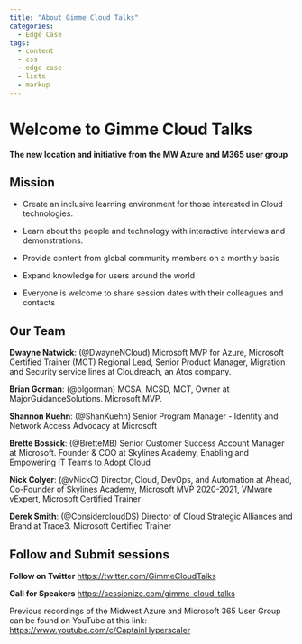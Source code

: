 ```yaml
---
title: "About Gimme Cloud Talks"
categories:
  - Edge Case
tags:
  - content
  - css
  - edge case
  - lists
  - markup
---
```

<!-- Google tag (gtag.js) -->
<script async src="https://www.googletagmanager.com/gtag/js?id=G-VFFBW7ZJ04"></script>
<script>
  window.dataLayer = window.dataLayer || [];
  function gtag(){dataLayer.push(arguments);}
  gtag('js', new Date());

  gtag('config', 'G-VFFBW7ZJ04');
</script>

# **Welcome to Gimme Cloud Talks** 

**The new location and initiative from the MW Azure and M365 user group**

## **Mission**
- Create an inclusive learning environment for those interested in Cloud technologies.

- Learn about the people and technology with interactive interviews and demonstrations.

- Provide content from global community members on a monthly basis

- Expand knowledge for users around the world

- Everyone is welcome to share session dates with their colleagues and contacts

## **Our Team**

**Dwayne Natwick**: (@DwayneNCloud) Microsoft MVP for Azure, Microsoft Certified Trainer (MCT) Regional Lead, Senior Product Manager, Migration and Security service lines at Cloudreach, an Atos company. 

**Brian Gorman**: (@blgorman) MCSA, MCSD, MCT, Owner at MajorGuidanceSolutions. Microsoft MVP.

**Shannon Kuehn**: (@ShanKuehn) Senior Program Manager - Identity and Network Access Advocacy at Microsoft

**Brette Bossick**: (@BretteMB) Senior Customer Success Account Manager at Microsoft. Founder & COO at Skylines Academy, Enabling and Empowering IT Teams to Adopt Cloud

**Nick Colyer**: (@vNickC) Director, Cloud, DevOps, and Automation at Ahead, Co-Founder of Skylines Academy, Microsoft MVP 2020-2021, VMware vExpert, Microsoft Certified Trainer

**Derek Smith**: (@ConsidercloudDS) Director of Cloud Strategic Alliances and Brand at Trace3. Microsoft Certified Trainer

## **Follow and Submit sessions**

**Follow on Twitter** <a rel="noreferrer noopener" href="https://twitter.com/GimmeCloudTalks" target="_blank">https://twitter.com/GimmeCloudTalks</a>

**Call for Speakers** <a rel="noreferrer noopener" href="https://sessionize.com/gimme-cloud-talks" target="_blank">https://sessionize.com/gimme-cloud-talks</a>


Previous recordings of the Midwest Azure and Microsoft 365 User Group can be found on YouTube at this link: <https://www.youtube.com/c/CaptainHyperscaler>